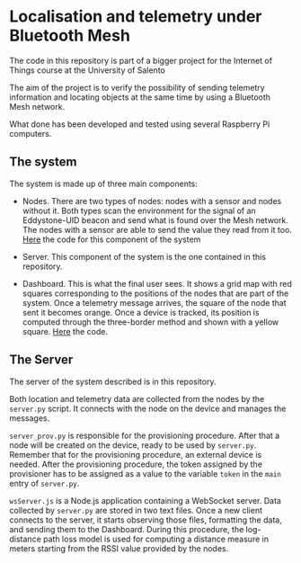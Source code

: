 # Localisation and telemetry under Bluetooth Mesh

The code in this repository is part of a bigger project for the Internet of Things course at the University of Salento

The aim of the project is to verify the possibility of sending telemetry information and locating objects at the same time by using a Bluetooth Mesh network.

What done has been developed and tested using several Raspberry Pi computers.

## The system

The system is made up of three main components:

- Nodes. There are two types of nodes: nodes with a sensor and nodes without it. Both types scan the environment for the signal of an Eddystone-UID beacon and send what is found over the Mesh network. The nodes with a sensor are able to send the value they read from it too. [Here](https://github.com/UniSalento-IDALab-IoTCourse-2021-2022/wot-project-2021-2022-meshnode-Ferraro) the code for this component of the system

- Server. This component of the system is the one contained in this repository.

- Dashboard. This is what the final user sees. It shows a grid map with red squares corresponding to the positions of the nodes that are part of the system. Once a telemetry message arrives, the square of the node that sent it becomes orange. Once a device is tracked, its position is computed through the three-border method and shown with a yellow square. [Here](https://github.com/UniSalento-IDALab-IoTCourse-2021-2022/wot-project-2021-2022-dashboard-Ferraro) the code.

## The Server

The server of the system described is in this repository.

Both location and telemetry data are collected from the nodes by the `server.py` script. It connects with the node on the device and manages the messages.

`server_prov.py` is responsible for the provisioning procedure. After that a node will be created on the device, ready to be used by `server.py`. Remember that for the provisioning procedure, an external device is needed. After the provisioning procedure, the token assigned by the provisioner has to be assigned as a value to the variable `token` in the `main` entry of `server.py`.

`wsServer.js` is a Node.js application containing a WebSocket server. Data collected by `server.py` are stored in two text files. Once a new client connects to the server, it starts observing those files, formatting the data, and sending them to the Dashboard. During this procedure, the log-distance path loss model is used for computing a distance measure in meters starting from the RSSI value provided by the nodes.